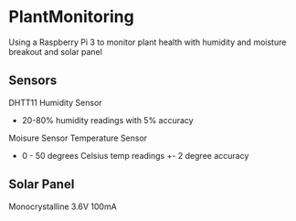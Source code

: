 # PlantMonitoring
Using a Raspberry Pi 3 to monitor plant health with humidity and moisture breakout and solar panel

## Sensors
DHTT11 Humidity Sensor
- 20-80% humidity readings with 5% accuracy

Moisure Sensor
Temperature Sensor
- 0 - 50 degrees Celsius temp readings +- 2 degree accuracy

## Solar Panel
Monocrystalline 3.6V 100mA
